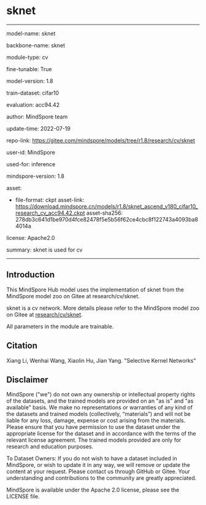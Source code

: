 # sknet

---

model-name: sknet

backbone-name: sknet

module-type: cv

fine-tunable: True

model-version: 1.8

train-dataset: cifar10

evaluation: acc94.42

author: MindSpore team

update-time: 2022-07-19

repo-link: <https://gitee.com/mindspore/models/tree/r1.8/research/cv/sknet>

user-id: MindSpore

used-for: inference

mindspore-version: 1.8

asset:

-
    file-format: ckpt
    asset-link: <https://download.mindspore.cn/models/r1.8/sknet_ascend_v180_cifar10_research_cv_acc94.42.ckpt>
    asset-sha256: 278db3c641d1be970d4fce82478f5e5b56f62ce4cbc8f122743a4093ba84014a

license: Apache2.0

summary: sknet is used for cv

---

## Introduction

This MindSpore Hub model uses the implementation of sknet from the MindSpore model zoo on Gitee at research/cv/sknet.

sknet is a cv network. More details please refer to the MindSpore model zoo on Gitee at [research/cv/sknet](https://gitee.com/mindspore/models/blob/r1.8/research/cv/sknet/README.md).

All parameters in the module are trainable.

## Citation

Xiang Li, Wenhai Wang, Xiaolin Hu, Jian Yang. "Selective Kernel Networks"

## Disclaimer

MindSpore ("we") do not own any ownership or intellectual property rights of the datasets, and the trained models are provided on an "as is" and "as available" basis. We make no representations or warranties of any kind of the datasets and trained models (collectively, “materials”) and will not be liable for any loss, damage, expense or cost arising from the materials. Please ensure that you have permission to use the dataset under the appropriate license for the dataset and in accordance with the terms of the relevant license agreement. The trained models provided are only for research and education purposes.

To Dataset Owners: If you do not wish to have a dataset included in MindSpore, or wish to update it in any way, we will remove or update the content at your request. Please contact us through GitHub or Gitee. Your understanding and contributions to the community are greatly appreciated.

MindSpore is available under the Apache 2.0 license, please see the LICENSE file.

